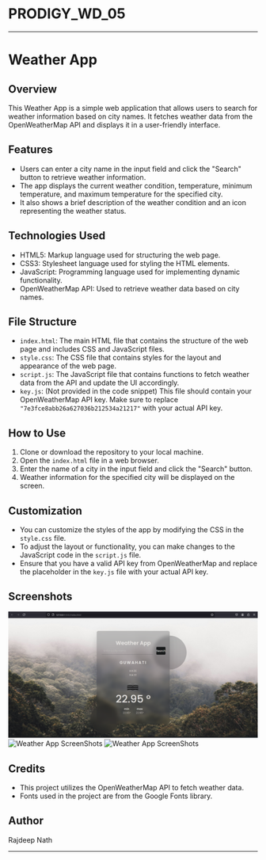 # PRODIGY_WD_05
-----

# Weather App

## Overview

This Weather App is a simple web application that allows users to search for weather information based on city names. It fetches weather data from the OpenWeatherMap API and displays it in a user-friendly interface.

## Features

- Users can enter a city name in the input field and click the "Search" button to retrieve weather information.
- The app displays the current weather condition, temperature, minimum temperature, and maximum temperature for the specified city.
- It also shows a brief description of the weather condition and an icon representing the weather status.

## Technologies Used

- HTML5: Markup language used for structuring the web page.
- CSS3: Stylesheet language used for styling the HTML elements.
- JavaScript: Programming language used for implementing dynamic functionality.
- OpenWeatherMap API: Used to retrieve weather data based on city names.

## File Structure

- `index.html`: The main HTML file that contains the structure of the web page and includes CSS and JavaScript files.
- `style.css`: The CSS file that contains styles for the layout and appearance of the web page.
- `script.js`: The JavaScript file that contains functions to fetch weather data from the API and update the UI accordingly.
- `key.js`: (Not provided in the code snippet) This file should contain your OpenWeatherMap API key. Make sure to replace `"7e3fce8abb26a627036b212534a21217"` with your actual API key.

## How to Use

1. Clone or download the repository to your local machine.
2. Open the `index.html` file in a web browser.
3. Enter the name of a city in the input field and click the "Search" button.
4. Weather information for the specified city will be displayed on the screen.

## Customization

- You can customize the styles of the app by modifying the CSS in the `style.css` file.
- To adjust the layout or functionality, you can make changes to the JavaScript code in the `script.js` file.
- Ensure that you have a valid API key from OpenWeatherMap and replace the placeholder in the `key.js` file with your actual API key.

## Screenshots 
![Weather App ScreenShots](./Screenshots/WeatherG.png)
![Weather App ScreenShots](WeatherD.png)
![Weather App ScreenShots](WeatherB.png)

## Credits

- This project utilizes the OpenWeatherMap API to fetch weather data.
- Fonts used in the project are from the Google Fonts library.

## Author

Rajdeep Nath

---

